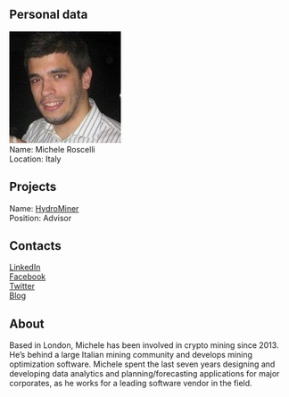 ## Personal data
![michele roscelli photo](photo/michele_roscelli.jpg)  
Name:   Michele Roscelli  
Location: Italy  
## Projects 
Name: [HydroMiner](../projects/hydrominer.md)  
Position: Advisor   
## Contacts
[LinkedIn](https://www.linkedin.com/in/micheleroscelli/)   
[Facebook](https://www.facebook.com/supergozzo)  
[Twitter](https://twitter.com/mik1893)  
[Blog](https://medium.com/@micheleroscelli)
## About
Based in London, Michele has been involved in crypto mining since 2013. He’s behind a large Italian mining community and develops mining optimization software. Michele spent the last seven years designing and developing data analytics and planning/forecasting applications for major corporates, as he works for a leading software vendor in the field.
